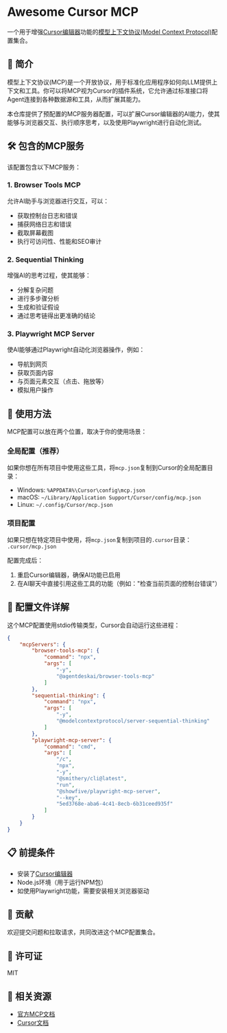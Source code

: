 # Awesome Cursor MCP

一个用于增强[Cursor编辑器](https://cursor.sh/)功能的[模型上下文协议(Model Context Protocol)](https://docs.cursor.com/context/model-context-protocol)配置集合。

## 📖 简介

模型上下文协议(MCP)是一个开放协议，用于标准化应用程序如何向LLM提供上下文和工具。你可以将MCP视为Cursor的插件系统，它允许通过标准接口将Agent连接到各种数据源和工具，从而扩展其能力。

本仓库提供了预配置的MCP服务器配置，可以扩展Cursor编辑器的AI能力，使其能够与浏览器交互、执行顺序思考，以及使用Playwright进行自动化测试。

## 🛠️ 包含的MCP服务

该配置包含以下MCP服务：

### 1. Browser Tools MCP

允许AI助手与浏览器进行交互，可以：
- 获取控制台日志和错误
- 捕获网络日志和错误
- 截取屏幕截图
- 执行可访问性、性能和SEO审计

### 2. Sequential Thinking

增强AI的思考过程，使其能够：
- 分解复杂问题
- 进行多步骤分析
- 生成和验证假设
- 通过思考链得出更准确的结论

### 3. Playwright MCP Server

使AI能够通过Playwright自动化浏览器操作，例如：
- 导航到网页
- 获取页面内容
- 与页面元素交互（点击、拖放等）
- 模拟用户操作

## 🚀 使用方法

MCP配置可以放在两个位置，取决于你的使用场景：

### 全局配置（推荐）

如果你想在所有项目中使用这些工具，将`mcp.json`复制到Cursor的全局配置目录：
- Windows: `%APPDATA%\Cursor\config\mcp.json`
- macOS: `~/Library/Application Support/Cursor/config/mcp.json`
- Linux: `~/.config/Cursor/mcp.json`

### 项目配置

如果只想在特定项目中使用，将`mcp.json`复制到项目的`.cursor`目录：
`.cursor/mcp.json`

配置完成后：
1. 重启Cursor编辑器，确保AI功能已启用
2. 在AI聊天中直接引用这些工具的功能（例如："检查当前页面的控制台错误"）

## 🔧 配置文件详解

这个MCP配置使用stdio传输类型，Cursor会自动运行这些进程：

```json
{
    "mcpServers": {
        "browser-tools-mcp": {
            "command": "npx",
            "args": [
                "-y",
                "@agentdeskai/browser-tools-mcp"
            ]
        },
        "sequential-thinking": {
            "command": "npx",
            "args": [
                "-y",
                "@modelcontextprotocol/server-sequential-thinking"
            ]
        },
        "playwright-mcp-server": {
            "command": "cmd",
            "args": [
                "/c",
                "npx",
                "-y",
                "@smithery/cli@latest",
                "run",
                "@showfive/playwright-mcp-server",
                "--key",
                "5ed3768e-aba6-4c41-8ecb-6b31ceed935f"
            ]
        }
    }
}
```

## 📋 前提条件

- 安装了[Cursor编辑器](https://cursor.sh/)
- Node.js环境（用于运行NPM包）
- 如使用Playwright功能，需要安装相关浏览器驱动

## 🤝 贡献

欢迎提交问题和拉取请求，共同改进这个MCP配置集合。

## 📜 许可证

MIT

## 🔗 相关资源

- [官方MCP文档](https://docs.cursor.com/context/model-context-protocol)
- [Cursor文档](https://docs.cursor.com/) 